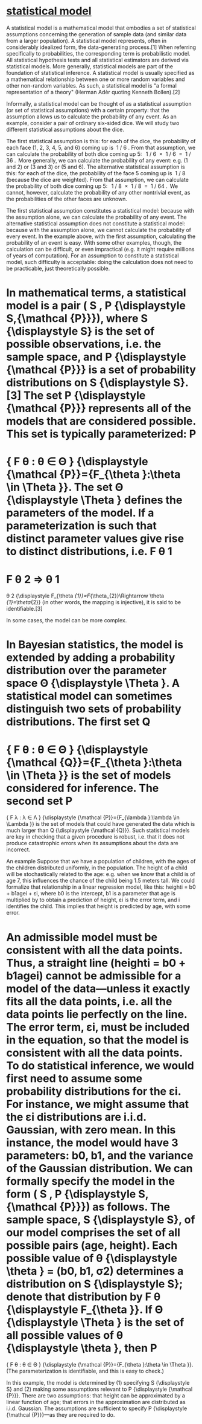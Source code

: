 # **[statistical model](https://en.wikipedia.org/wiki/Statistical_model)**

A statistical model is a mathematical model that embodies a set of statistical assumptions concerning the generation of sample data (and similar data from a larger population). A statistical model represents, often in considerably idealized form, the data-generating process.[1] When referring specifically to probabilities, the corresponding term is probabilistic model. All statistical hypothesis tests and all statistical estimators are derived via statistical models. More generally, statistical models are part of the foundation of statistical inference. A statistical model is usually specified as a mathematical relationship between one or more random variables and other non-random variables. As such, a statistical model is "a formal representation of a theory" (Herman Adèr quoting Kenneth Bollen).[2]

Informally, a statistical model can be thought of as a statistical assumption (or set of statistical assumptions) with a certain property: that the assumption allows us to calculate the probability of any event. As an example, consider a pair of ordinary six-sided dice. We will study two different statistical assumptions about the dice.

The first statistical assumption is this: for each of the dice, the probability of each face (1, 2, 3, 4, 5, and 6) coming up is ⁠
1
/
6
⁠. From that assumption, we can calculate the probability of both dice coming up 5:  ⁠
1
/
6
⁠ × ⁠
1
/
6
⁠ = ⁠
1
/
36
⁠.  More generally, we can calculate the probability of any event: e.g. (1 and 2) or (3 and 3) or (5 and 6). The alternative statistical assumption is this: for each of the dice, the probability of the face 5 coming up is ⁠
1
/
8
⁠ (because the dice are weighted). From that assumption, we can calculate the probability of both dice coming up 5:  ⁠
1
/
8
⁠ × ⁠
1
/
8
⁠ = ⁠
1
/
64
⁠.  We cannot, however, calculate the probability of any other nontrivial event, as the probabilities of the other faces are unknown.

The first statistical assumption constitutes a statistical model: because with the assumption alone, we can calculate the probability of any event. The alternative statistical assumption does not constitute a statistical model: because with the assumption alone, we cannot calculate the probability of every event. In the example above, with the first assumption, calculating the probability of an event is easy. With some other examples, though, the calculation can be difficult, or even impractical (e.g. it might require millions of years of computation). For an assumption to constitute a statistical model, such difficulty is acceptable: doing the calculation does not need to be practicable, just theoretically possible.

In mathematical terms, a statistical model is a pair (
S
,
P
{\displaystyle S,{\mathcal {P}}}), where
S
{\displaystyle S} is the set of possible observations, i.e. the sample space, and
P
{\displaystyle {\mathcal {P}}} is a set of probability distributions on
S
{\displaystyle S}.[3] The set
P
{\displaystyle {\mathcal {P}}} represents all of the models that are considered possible. This set is typically parameterized:
P
=

{
F
θ
:
θ
∈
Θ
}
{\displaystyle {\mathcal {P}}=\{F_{\theta }:\theta \in \Theta \}}. The set
Θ
{\displaystyle \Theta } defines the parameters of the model. If a parameterization is such that distinct parameter values give rise to distinct distributions, i.e.
F
θ
1
=

F
θ
2
⇒
θ
1
=

θ
2
{\displaystyle F_{\theta _{1}}=F_{\theta_{2}}\Rightarrow \theta _{1}=\theta_{2}} (in other words, the mapping is injective), it is said to be identifiable.[3]

In some cases, the model can be more complex.

In Bayesian statistics, the model is extended by adding a probability distribution over the parameter space
Θ
{\displaystyle \Theta }.
A statistical model can sometimes distinguish two sets of probability distributions. The first set
Q
=

{
F
θ
:
θ
∈
Θ
}
{\displaystyle {\mathcal {Q}}=\{F_{\theta }:\theta \in \Theta \}} is the set of models considered for inference. The second set
P
=

{
F
λ
:
λ
∈
Λ
}
{\displaystyle {\mathcal {P}}=\{F_{\lambda }:\lambda \in \Lambda \}} is the set of models that could have generated the data which is much larger than
Q
{\displaystyle {\mathcal {Q}}}. Such statistical models are key in checking that a given procedure is robust, i.e. that it does not produce catastrophic errors when its assumptions about the data are incorrect.

An example
Suppose that we have a population of children, with the ages of the children distributed uniformly, in the population. The height of a child will be stochastically related to the age: e.g. when we know that a child is of age 7, this influences the chance of the child being 1.5 meters tall. We could formalize that relationship in a linear regression model, like this: heighti = b0 + b1agei + εi, where b0 is the intercept, b1 is a parameter that age is multiplied by to obtain a prediction of height, εi is the error term, and i identifies the child. This implies that height is predicted by age, with some error.

An admissible model must be consistent with all the data points. Thus, a straight line (heighti = b0 + b1agei) cannot be admissible for a model of the data—unless it exactly fits all the data points, i.e. all the data points lie perfectly on the line. The error term, εi, must be included in the equation, so that the model is consistent with all the data points. To do statistical inference, we would first need to assume some probability distributions for the εi. For instance, we might assume that the εi distributions are i.i.d. Gaussian, with zero mean. In this instance, the model would have 3 parameters: b0, b1, and the variance of the Gaussian distribution. We can formally specify the model in the form (
S
,
P
{\displaystyle S,{\mathcal {P}}}) as follows. The sample space,
S
{\displaystyle S}, of our model comprises the set of all possible pairs (age, height). Each possible value of
θ
{\displaystyle \theta } = (b0, b1, σ2) determines a distribution on
S
{\displaystyle S}; denote that distribution by
F
θ
{\displaystyle F_{\theta }}. If
Θ
{\displaystyle \Theta } is the set of all possible values of
θ
{\displaystyle \theta }, then
P
=

{
F
θ
:
θ
∈
Θ
}
{\displaystyle {\mathcal {P}}=\{F_{\theta }:\theta \in \Theta \}}. (The parameterization is identifiable, and this is easy to check.)

In this example, the model is determined by (1) specifying
S
{\displaystyle S} and (2) making some assumptions relevant to
P
{\displaystyle {\mathcal {P}}}. There are two assumptions: that height can be approximated by a linear function of age; that errors in the approximation are distributed as i.i.d. Gaussian. The assumptions are sufficient to specify
P
{\displaystyle {\mathcal {P}}}—as they are required to do.
